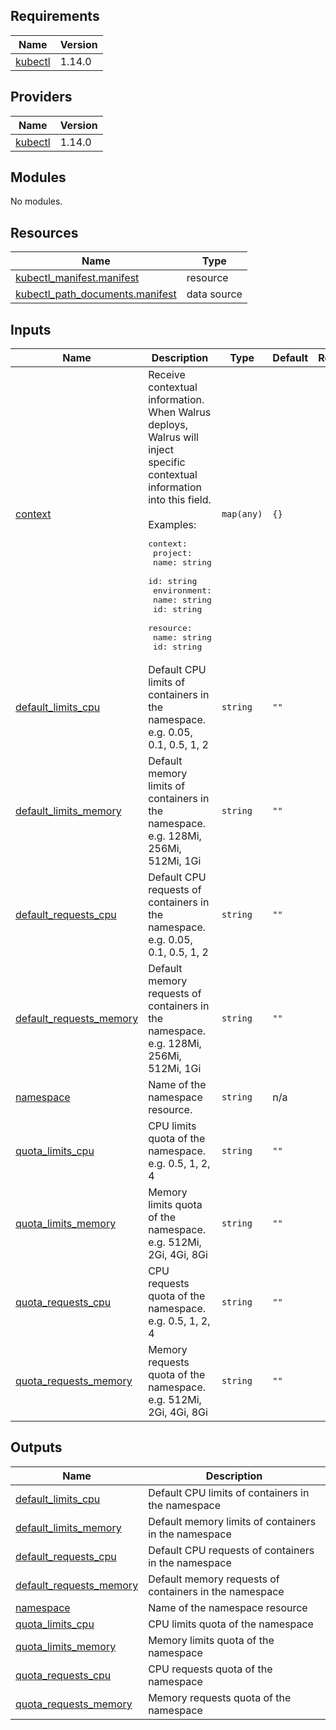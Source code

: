 ## Requirements

| Name | Version |
|------|---------|
| <a name="requirement_kubectl"></a> [kubectl](#requirement\_kubectl) | 1.14.0 |

## Providers

| Name | Version |
|------|---------|
| <a name="provider_kubectl"></a> [kubectl](#provider\_kubectl) | 1.14.0 |

## Modules

No modules.

## Resources

| Name | Type |
|------|------|
| [kubectl_manifest.manifest](https://registry.terraform.io/providers/gavinbunney/kubectl/1.14.0/docs/resources/manifest) | resource |
| [kubectl_path_documents.manifest](https://registry.terraform.io/providers/gavinbunney/kubectl/1.14.0/docs/data-sources/path_documents) | data source |

## Inputs

| Name | Description | Type | Default | Required |
|------|-------------|------|---------|:--------:|
| <a name="input_context"></a> [context](#input\_context) | Receive contextual information. When Walrus deploys, Walrus will inject specific contextual information into this field.<br><br>Examples:<pre>context:<br>  project:<br>    name: string<br>    id: string<br>  environment:<br>    name: string<br>    id: string<br>  resource:<br>    name: string<br>    id: string</pre> | `map(any)` | `{}` | no |
| <a name="input_default_limits_cpu"></a> [default\_limits\_cpu](#input\_default\_limits\_cpu) | Default CPU limits of containers in the namespace. e.g. 0.05, 0.1, 0.5, 1, 2 | `string` | `""` | no |
| <a name="input_default_limits_memory"></a> [default\_limits\_memory](#input\_default\_limits\_memory) | Default memory limits of containers in the namespace. e.g. 128Mi, 256Mi, 512Mi, 1Gi | `string` | `""` | no |
| <a name="input_default_requests_cpu"></a> [default\_requests\_cpu](#input\_default\_requests\_cpu) | Default CPU requests of containers in the namespace. e.g. 0.05, 0.1, 0.5, 1, 2 | `string` | `""` | no |
| <a name="input_default_requests_memory"></a> [default\_requests\_memory](#input\_default\_requests\_memory) | Default memory requests of containers in the namespace. e.g. 128Mi, 256Mi, 512Mi, 1Gi | `string` | `""` | no |
| <a name="input_namespace"></a> [namespace](#input\_namespace) | Name of the namespace resource. | `string` | n/a | yes |
| <a name="input_quota_limits_cpu"></a> [quota\_limits\_cpu](#input\_quota\_limits\_cpu) | CPU limits quota of the namespace. e.g. 0.5, 1, 2, 4 | `string` | `""` | no |
| <a name="input_quota_limits_memory"></a> [quota\_limits\_memory](#input\_quota\_limits\_memory) | Memory limits quota of the namespace. e.g. 512Mi, 2Gi, 4Gi, 8Gi | `string` | `""` | no |
| <a name="input_quota_requests_cpu"></a> [quota\_requests\_cpu](#input\_quota\_requests\_cpu) | CPU requests quota of the namespace. e.g. 0.5, 1, 2, 4 | `string` | `""` | no |
| <a name="input_quota_requests_memory"></a> [quota\_requests\_memory](#input\_quota\_requests\_memory) | Memory requests quota of the namespace. e.g. 512Mi, 2Gi, 4Gi, 8Gi | `string` | `""` | no |

## Outputs

| Name | Description |
|------|-------------|
| <a name="output_default_limits_cpu"></a> [default\_limits\_cpu](#output\_default\_limits\_cpu) | Default CPU limits of containers in the namespace |
| <a name="output_default_limits_memory"></a> [default\_limits\_memory](#output\_default\_limits\_memory) | Default memory limits of containers in the namespace |
| <a name="output_default_requests_cpu"></a> [default\_requests\_cpu](#output\_default\_requests\_cpu) | Default CPU requests of containers in the namespace |
| <a name="output_default_requests_memory"></a> [default\_requests\_memory](#output\_default\_requests\_memory) | Default memory requests of containers in the namespace |
| <a name="output_namespace"></a> [namespace](#output\_namespace) | Name of the namespace resource |
| <a name="output_quota_limits_cpu"></a> [quota\_limits\_cpu](#output\_quota\_limits\_cpu) | CPU limits quota of the namespace |
| <a name="output_quota_limits_memory"></a> [quota\_limits\_memory](#output\_quota\_limits\_memory) | Memory limits quota of the namespace |
| <a name="output_quota_requests_cpu"></a> [quota\_requests\_cpu](#output\_quota\_requests\_cpu) | CPU requests quota of the namespace |
| <a name="output_quota_requests_memory"></a> [quota\_requests\_memory](#output\_quota\_requests\_memory) | Memory requests quota of the namespace |
